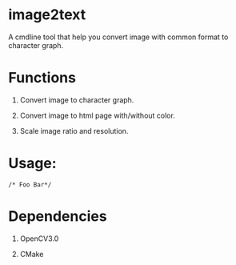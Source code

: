 # image2text
A cmdline tool that help you convert image with common format to character graph.

# Functions

1. Convert image to character graph.

2. Convert image to html page with/without color.

3. Scale image ratio and resolution.

# Usage:
```
/* Foo Bar*/
```
# Dependencies

1. OpenCV3.0

2. CMake